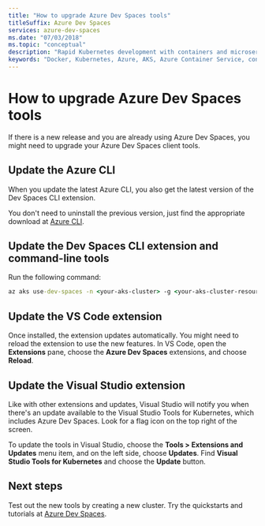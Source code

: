 ```yaml
---
title: "How to upgrade Azure Dev Spaces tools"
titleSuffix: Azure Dev Spaces
services: azure-dev-spaces
ms.date: "07/03/2018"
ms.topic: "conceptual"
description: "Rapid Kubernetes development with containers and microservices on Azure"
keywords: "Docker, Kubernetes, Azure, AKS, Azure Container Service, containers"
---
```

# How to upgrade Azure Dev Spaces tools

If there is a new release and you are already using Azure Dev Spaces, you might need to upgrade your Azure Dev Spaces client tools.

## Update the Azure CLI

When you update the latest Azure CLI, you also get the latest version of the Dev Spaces CLI extension.

You don't need to uninstall the previous version, just find the appropriate download at [Azure CLI](/cli/azure/install-azure-cli?view=azure-cli-latest).


## Update the Dev Spaces CLI extension and command-line tools

Run the following command:

```cmd
az aks use-dev-spaces -n <your-aks-cluster> -g <your-aks-cluster-resource-group> --update
```

## Update the VS Code extension

Once installed, the extension updates automatically. You might need to reload the extension to use the new features. In VS Code, open the **Extensions** pane, choose the **Azure Dev Spaces** extensions, and choose **Reload**.

## Update the Visual Studio extension

Like with other extensions and updates, Visual Studio will notify you when there's an update available to the Visual Studio Tools for Kubernetes, which includes Azure Dev Spaces. Look for a flag icon on the top right of the screen.

To update the tools in Visual Studio, choose the **Tools > Extensions and Updates** menu item, and on the left side, choose **Updates**. Find **Visual Studio Tools for Kubernetes** and choose the **Update** button.

## Next steps

Test out the new tools by creating a new cluster. Try the quickstarts and tutorials at [Azure Dev Spaces](/azure/dev-spaces).